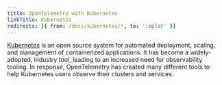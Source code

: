 ```yaml
---
title: OpenTelemetry with Kubernetes
linkTitle: Kubernetes
redirects: [{ from: /docs/kubernetes/*, to: ':splat' }]
---
```


[Kubernetes](https://kubernetes.io/) is an open source system for automated
deployment, scaling, and management of containerized applications. It has become
a widely-adopted, industry tool, leading to an increased need for observability
tooling. In response, OpenTelemetry has created many different tools to help
Kubernetes users observe their clusters and services.
